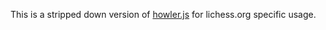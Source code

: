 This is a stripped down version of [howler.js](https://howlerjs.com) for lichess.org specific usage.
